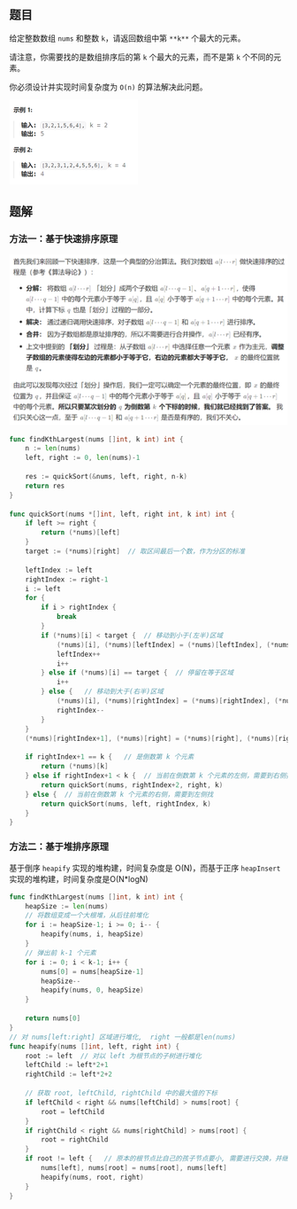 ## 题目

给定整数数组 `nums` 和整数 `k`，请返回数组中第 `**k**` 个最大的元素。

请注意，你需要找的是数组排序后的第 `k` 个最大的元素，而不是第 `k` 个不同的元素。

你必须设计并实现时间复杂度为 `O(n)` 的算法解决此问题。

<img src="20-215.数组中的第K个最大元素.assets/image-20240306204930192.png" alt="image-20240306204930192" style="zoom:50%;" />

## 题解

### 方法一：基于快速排序原理

<img src="20-215.数组中的第K个最大元素.assets/image-20240307182601249.png" alt="image-20240307182601249" style="zoom:50%;" />

```go
func findKthLargest(nums []int, k int) int {
    n := len(nums)
    left, right := 0, len(nums)-1

    res := quickSort(&nums, left, right, n-k)
    return res
}

func quickSort(nums *[]int, left, right int, k int) int {
    if left >= right {
        return (*nums)[left]
    }
    target := (*nums)[right]  // 取区间最后一个数，作为分区的标准

    leftIndex := left
    rightIndex := right-1
    i := left
    for {
        if i > rightIndex {
            break
        }
        if (*nums)[i] < target {  // 移动到小于(左半)区域
            (*nums)[i], (*nums)[leftIndex] = (*nums)[leftIndex], (*nums)[i]
            leftIndex++
            i++
        } else if (*nums)[i] == target {  // 停留在等于区域
            i++
        } else {   // 移动到大于(右半)区域 
            (*nums)[i], (*nums)[rightIndex] = (*nums)[rightIndex], (*nums)[i]
            rightIndex--
        }
    }
    (*nums)[rightIndex+1], (*nums)[right] = (*nums)[right], (*nums)[rightIndex+1]// 将比较对象移动到等于区域
    
    if rightIndex+1 == k {   // 是倒数第 k 个元素
        return (*nums)[k]
    } else if rightIndex+1 < k {  // 当前在倒数第 k 个元素的左侧，需要到右侧找
        return quickSort(nums, rightIndex+2, right, k)
    } else {  // 当前在倒数第 k 个元素的右侧，需要到左侧找
        return quickSort(nums, left, rightIndex, k)
    }
}
```

### 方法二：基于堆排序原理

基于倒序 `heapify` 实现的堆构建，时间复杂度是 O(N)，而基于正序 `heapInsert` 实现的堆构建，时间复杂度是O(N*logN)

```go
func findKthLargest(nums []int, k int) int {
    heapSize := len(nums)
    // 将数组变成一个大根堆，从后往前堆化
    for i := heapSize-1; i >= 0; i-- {
        heapify(nums, i, heapSize)
    }
    // 弹出前 k-1 个元素
    for i := 0; i < k-1; i++ {
        nums[0] = nums[heapSize-1]
        heapSize--
        heapify(nums, 0, heapSize)   
    }

    return nums[0]
}
// 对 nums[left:right] 区域进行堆化,  right 一般都是len(nums)
func heapify(nums []int, left, right int) {
    root := left  // 对以 left 为根节点的子树进行堆化
    leftChild := left*2+1
    rightChild := left*2+2

    // 获取 root, leftChild, rightChild 中的最大值的下标
    if leftChild < right && nums[leftChild] > nums[root] {
        root = leftChild
    }
    if rightChild < right && nums[rightChild] > nums[root] {
        root = rightChild
    }
    if root != left {   // 原本的根节点比自己的孩子节点要小, 需要进行交换，并继续向下堆化
        nums[left], nums[root] = nums[root], nums[left]
        heapify(nums, root, right)
    }
}
```

